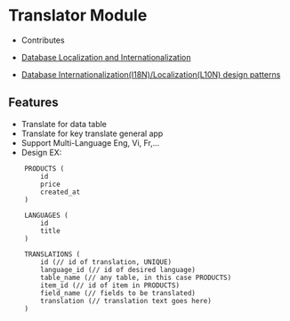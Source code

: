 # Translator Module

* Contributes 

* [Database Localization and Internationalization](https://www.soluling.com/Help/Database/Index.htm)
* [Database Internationalization(I18N)/Localization(L10N) design patterns](https://medium.com/walkin/database-internationalization-i18n-localization-l10n-design-patterns-94ff372375c6)

## Features

- Translate for data table
- Translate for key translate general app
- Support Multi-Language Eng, Vi, Fr,...
- Design EX:

```
	PRODUCTS (
		id
		price
		created_at
	)

	LANGUAGES (
		id
		title
	)

	TRANSLATIONS (
		id (// id of translation, UNIQUE)
		language_id (// id of desired language)
		table_name (// any table, in this case PRODUCTS)
		item_id (// id of item in PRODUCTS)
		field_name (// fields to be translated)
		translation (// translation text goes here)
	)

```